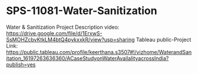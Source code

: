 # SPS-11081-Water-Sanitization
Water &amp; Sanitization
Project Description video: https://drive.google.com/file/d/1ErxwS-SsMOHZcbvKtkLM4btQ4pykxxkR/view?usp=sharing
Tableau public-Project Link: https://public.tableau.com/profile/keerthana.s3507#!/vizhome/WaterandSanitation_16197263636360/ACaseStudyonWaterAvailalityacrossIndia?publish=yes
